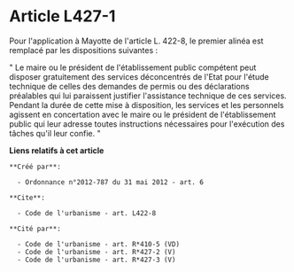 # Article L427-1

Pour l'application à Mayotte de l'article L. 422-8, le premier alinéa est remplacé par les dispositions suivantes : 

" Le maire ou le président de l'établissement public compétent peut disposer gratuitement des services déconcentrés de l'Etat
pour l'étude technique de celles des demandes de permis ou des déclarations préalables qui lui paraissent justifier
l'assistance technique de ces services. Pendant la durée de cette mise à disposition, les services et les personnels agissent
en concertation avec le maire ou le président de l'établissement public qui leur adresse toutes instructions nécessaires pour
l'exécution des tâches qu'il leur confie. "

**Liens relatifs à cet article**

	**Créé par**:

	  - Ordonnance n°2012-787 du 31 mai 2012 - art. 6

	**Cite**:

	  - Code de l'urbanisme - art. L422-8

	**Cité par**:

	  - Code de l'urbanisme - art. R*410-5 (VD)
	  - Code de l'urbanisme - art. R*427-2 (V)
	  - Code de l'urbanisme - art. R*427-3 (V)
